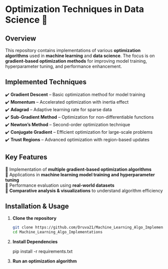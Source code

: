 # Optimization Techniques in Data Science 🚀  

## Overview  
This repository contains implementations of various **optimization algorithms** used in **machine learning** and **data science**. The focus is on **gradient-based optimization methods** for improving model training, hyperparameter tuning, and performance enhancement.  

## Implemented Techniques  
✔️ **Gradient Descent** – Basic optimization method for model training  
✔️ **Momentum** – Accelerated optimization with inertia effect  
✔️ **Adagrad** – Adaptive learning rate for sparse data  
✔️ **Sub-Gradient Method** – Optimization for non-differentiable functions  
✔️ **Newton’s Method** – Second-order optimization technique  
✔️ **Conjugate Gradient** – Efficient optimization for large-scale problems  
✔️ **Trust Regions** – Advanced optimization with region-based updates  

## Key Features  
🔹 Implementation of **multiple gradient-based optimization algorithms**  
🔹 Applications in **machine learning model training and hyperparameter tuning**  
🔹 Performance evaluation using **real-world datasets**  
🔹 **Comparative analysis & visualizations** to understand algorithm efficiency  

## Installation & Usage  
1. **Clone the repository**  
   ```bash
   git clone https://github.com/Druva21/Machine_Learning_Algo_Implementations.git
   cd Machine_Learning_Algo_Implementations

2. **Install Dependencies**

   pip install -r requirements.txt

3. **Run an optimization algorithm**

